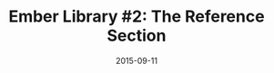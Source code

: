 ---
layout: post
url: http://jhawk.co/ember-library-ii
title: "Ember Library #2: The Reference Section"
date: 2015-09-11
start_version: "1.8"
---